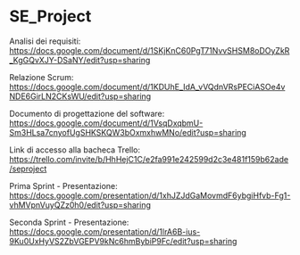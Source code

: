 # SE_Project

Analisi dei requisiti:  https://docs.google.com/document/d/1SKjKnC60PgT71NvvSHSM8oDOyZkR_KgGQvXJY-DSaNY/edit?usp=sharing

Relazione Scrum: https://docs.google.com/document/d/1KDUhE_IdA_vVQdnVRsPECiASOe4vNDE6GirLN2CKsWU/edit?usp=sharing

Documento di progettazione del software: https://docs.google.com/document/d/1VsqDxqbmU-Sm3HLsa7cnyofUgSHKSKQW3bOxmxhwMNo/edit?usp=sharing

Link di accesso alla bacheca Trello: https://trello.com/invite/b/HhHejC1C/e2fa991e242599d2c3e481f159b62ade/seproject

Prima Sprint - Presentazione: https://docs.google.com/presentation/d/1xhJZJdGaMovmdF6ybgiHfvb-Fg1-vhMVpnVuyQZz0h0/edit?usp=sharing

Seconda Sprint - Presentazione: https://docs.google.com/presentation/d/1lrA6B-ius-9Ku0UxHyVS2ZbVGEPV9kNc6hmBybiP9Fc/edit?usp=sharing
